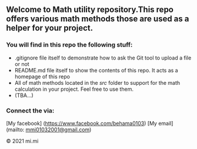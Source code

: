 ## Welcome to Math utility repository.This repo offers various math methods those are used as a helper for your project.



### You will find in this repo the following stuff:
* .gitignore file itself to demonstrate how to ask the Git tool
to upload a file or not
* README.md file itself to show the contents of this repo. It acts as a homepage of this repo 
* All of math methods located in the *src*  folder to support for the math calculation in your project. Feel free to use them.
* (TBA...)


### Connect the via:
[My facebook] (https://www.facebook.com/behama0103)
[My email] (mailto: mmi01032001@gmail.com)

© 2021 mi.mi

